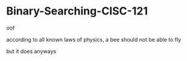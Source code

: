 # Binary-Searching-CISC-121
oof

according to all known laws of physics, a bee should not be able to fly

but it does anyways

